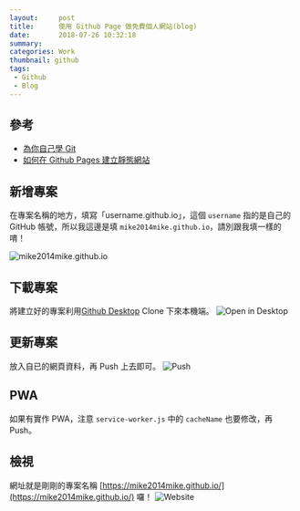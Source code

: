 ```yaml
---
layout:     post
title:      使用 Github Page 做免費個人網站(blog)
date:       2018-07-26 10:32:18
summary:    
categories: Work
thumbnail: github
tags:
 - Github
 - Blog
---
```


## 參考

* [為你自己學 Git](https://gitbook.tw/)
* [如何在 Github Pages 建立靜態網站](https://www.youtube.com/watch?v=bU0f1IvUcZA)

## 新增專案

在專案名稱的地方，填寫「username.github.io」，這個 `username` 指的是自己的 GitHub 帳號，所以我這邊是填 `mike2014mike.github.io`，請別跟我填一樣的唷！

![mike2014mike.github.io](https://i.imgur.com/bJYVBnr.png)


## 下載專案
將建立好的專案利用[Github Desktop](https://desktop.github.com/) Clone 下來本機端。
![Open in Desktop](https://i.imgur.com/aJg5UX5.png)

## 更新專案
放入自已的網頁資料，再 Push 上去即可。
![Push](https://i.imgur.com/9i8xIHn.png)

## PWA
如果有實作 PWA，注意 `service-worker.js` 中的 `cacheName` 也要修改，再 Push。

## 檢視
網址就是剛剛的專案名稱 [https://mike2014mike.github.io/](https://mike2014mike.github.io/) 囉！
![Website](https://i.imgur.com/z89rEns.png)